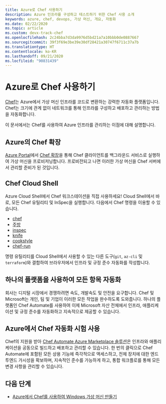 ```yaml
---
title: Azure로 Chef 사용하기
description: Azure 인프라를 구성하고 테스트하기 위한 Chef 사용 소개
keywords: azure, chef, devops, 가상 머신, 개요, 자동화
ms.date: 02/22/2020
ms.topic: article
ms.custom: devx-track-chef
ms.openlocfilehash: 2c24bba7d3da9976d5bd21a7a10bbb0de0887667
ms.sourcegitcommit: 39f3f69e3be39e30df28421a30747f6711c37a7b
ms.translationtype: HT
ms.contentlocale: ko-KR
ms.lasthandoff: 09/21/2020
ms.locfileid: "90831439"
---
```

# <a name="using-chef-with-azure"></a>Azure로 Chef 사용하기

[Chef](https://www.chef.io)는 Azure에서 가상 머신 인프라를 코드로 변환하는 강력한 자동화 플랫폼입니다. Chef는 크기에 관계 없이 네트워크를 통해 인프라를 구성하고 배포하고 관리하는 방법을 자동화합니다.

이 문서에서는 Chef를 사용하여 Azure 인프라를 관리하는 이점에 대해 설명합니다.

## <a name="chef-extension-on-azure"></a>Azure의 Chef 확장

[Azure Portal](https://go.microsoft.com/fwlink/p/?LinkID=525040)에서 [Chef 확장](/azure/chef/chef-extension-portal)을 통해 Chef 클라이언트를 백그라운드 서비스로 실행하여 가상 머신을 프로비저닝합니다. 프로비전되고 나면 이러한 가상 머신을 Chef 서버에서 관리할 준비가 된 것입니다.

## <a name="chef-cloud-shell"></a>Chef Cloud Shell

Azure Cloud Shell에서 Chef 워크스테이션을 직접 사용하세요! Cloud Shell에서 바로, 모든 Chef 유틸리티 및 InSpec을 실행합니다. 다음에서 Chef 명령을 이용할 수 있습니다.

* [chef](https://docs.chef.io/ctl_chef.html)
* [주방](https://docs.chef.io/ctl_kitchen.html)
* [inspec](https://www.inspec.io/docs/reference/cli/)
* [knife](https://docs.chef.io/knife.html)
* [cookstyle](https://docs.chef.io/cookstyle.html)
* [chef-run](https://www.chef.sh/docs/chef-workstation/getting-started/)

명령 유틸리티를 Cloud Shell에서 사용할 수 있는 다른 도구(`git`, `az-cli` 및 `terraform`)와 결합하여 브라우저에서 인프라 및 규정 준수 자동화를 작성합니다.

## <a name="automate-everything-with-one-platform"></a>하나의 플랫폼을 사용하여 모든 항목 자동화

회사는 디지털 시장에서 경쟁하려면 속도, 개발속도 및 안전을 요구합니다. Chef 및 Microsoft는 개인, 팀 및 기업이 이러한 모든 작업을 완수하도록 도와줍니다. 하나의 플랫폼인 Chef Automate를 사용하여 이제 Microsoft 자산 전체에서 인프라, 애플리케이션 및 규정 준수를 자동화하고 지속적으로 제공할 수 있습니다.

## <a name="test-drive-chef-automate-on-azure"></a>Azure에서 Chef 자동화 시험 사용

Chef의 지원을 받아 [Chef Automate Azure Marketplace 솔루션](https://azuremarketplace.microsoft.com/en-us/marketplace/apps/chef-software.chef-automate)은 인프라와 애플리케이션을 공동으로 빌드하고 배포하고 관리할 수 있습니다. 한 번의 클릭으로 Chef Automate에 포함된 모든 상용 기능에 즉각적으로 액세스하고, 전체 장치에 대한 엔드투엔드 가시성을 확보하며, 지속적인 준수를 가능하게 하고, 통합 워크플로를 통해 모든 변경 사항을 관리할 수 ​​있습니다.

## <a name="next-steps"></a>다음 단계

* [Azure에서 Chef를 사용하여 Windows 가상 머신 만들기](windows-vm-configure.md)
